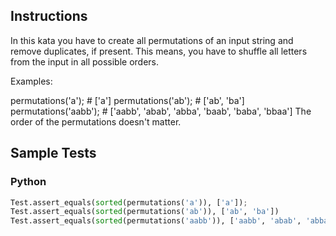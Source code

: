 ## Instructions

In this kata you have to create all permutations of an input string and remove duplicates, if present. This means, you have to shuffle all letters from the input in all possible orders.

Examples:

permutations('a'); # ['a']
permutations('ab'); # ['ab', 'ba']
permutations('aabb'); # ['aabb', 'abab', 'abba', 'baab', 'baba', 'bbaa']
The order of the permutations doesn't matter.

## Sample Tests

### Python
~~~ python
Test.assert_equals(sorted(permutations('a')), ['a']);
Test.assert_equals(sorted(permutations('ab')), ['ab', 'ba'])
Test.assert_equals(sorted(permutations('aabb')), ['aabb', 'abab', 'abba', 'baab', 'baba', 'bbaa'])
~~~